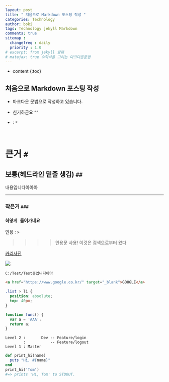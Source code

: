 ```yaml
---
layout: post
title: " 처음으로 Markdown 포스팅 작성 "
categories: Technology
author: boki
tags: Technology jekyll Markdown
comments: true
sitemap :
  changefreq : daily
  priority : 1.0
# excerpt: from jekyll 발췌
# matajax: true 수학식을 그리는 마크다운문법
---
```

* content
{:toc}

## 처음으로 Markdown 포스팅 작성

* 마크다운 문법으로 작성하고 있습니다. 

* 신기하군요 ^^

* : `*`

<br>

# 큰거 `#`
## 보통(헤드라인 밑줄 생김) `##`

내용입니다아아아

---

### 작은거 `###`

### `하얗게 들어가네요`

인용 : `>`
>>>> 인용문 사용! 이것은 검색으로부터 왔다


[커리사진](http://thumb.mtstarnews.com/06/2017/06/2017062209353988136_1.jpg)

![](http://thumb.mtstarnews.com/06/2017/06/2017062209353988136_1.jpg)

```
C:/Test/Test중입니다아아
```

```html
<a href="https://www.google.co.kr/" target="_blank">GOOGLE</a>
```

```css
.list > li {
  position: absolute;
  top: 40px;
}
```

```javascript
function func() {
  var a = 'AAA';
  return a;
}
```

```
Level 2 :       Dev -- Feature/login
        :           -- Feature/logout
Level 1 : Master
```

```ruby
def print_hi(name)
  puts "Hi, #{name}"
end
print_hi('Tom')
#=> prints 'Hi, Tom' to STDOUT.
```